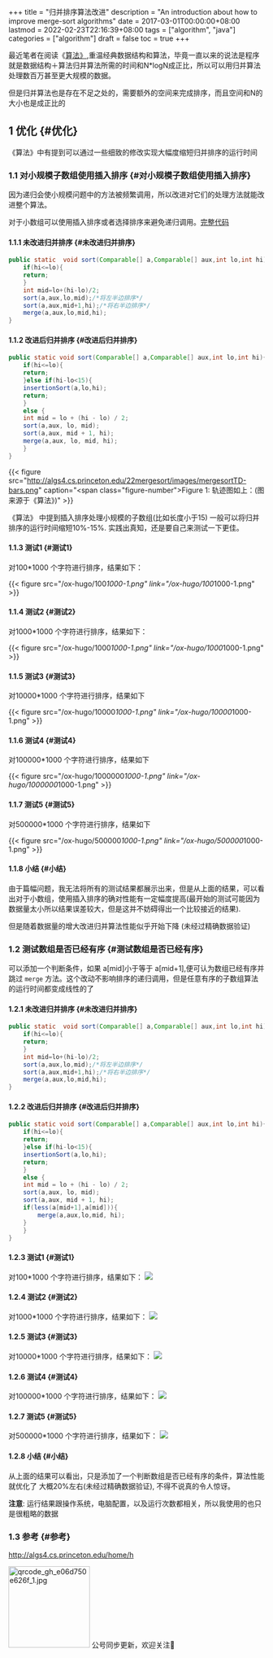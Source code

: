 +++
title = "归并排序算法改进"
description = "An introduction about how to improve merge-sort algorithms"
date = 2017-03-01T00:00:00+08:00
lastmod = 2022-02-23T22:16:39+08:00
tags = ["algorithm", "java"]
categories = ["algorithm"]
draft = false
toc = true
+++

最近笔者在阅读《[算法》](http://algs4.cs.princeton.edu/home/),重温经典数据结构和算法，毕竟一直以来的说法是程序就是数据结构＋算法归并算法所需的时间和N\*logN成正比，所以可以用归并算法处理数百万甚至更大规模的数据。

但是归并算法也是存在不足之处的，需要额外的空间来完成排序，而且空间和N的 大小也是成正比的


## <span class="section-num">1</span> 优化 {#优化}

《算法》中有提到可以通过一些细致的修改实现大幅度缩短归并排序的运行时间


### <span class="section-num">1.1</span> 对小规模子数组使用插入排序 {#对小规模子数组使用插入排序}

因为递归会使小规模问题中的方法被频繁调用，所以改进对它们的处理方法就能改进整个算法。

对于小数组可以使用插入排序或者选择排序来避免递归调用。[完整代码](https://github.com/samrayleung/AlgorithmsCode)


#### <span class="section-num">1.1.1</span> 未改进归并排序 {#未改进归并排序}

```java
public static  void sort(Comparable[] a,Comparable[] aux,int lo,int hi){
    if(hi<=lo){
	return;
    }
    int mid=lo+(hi-lo)/2;
    sort(a,aux,lo,mid);/*将左半边排序*/
    sort(a,aux,mid+1,hi);/*将右半边排序*/
    merge(a,aux,lo,mid,hi);
}
```


#### <span class="section-num">1.1.2</span> 改进后归并排序 {#改进后归并排序}

```java
public static void sort(Comparable[] a,Comparable[] aux,int lo,int hi){
    if(hi<=lo){
	return;
    }else if(hi-lo<15){
	insertionSort(a,lo,hi);
	return;
    }
    else {
	int mid = lo + (hi - lo) / 2;
	sort(a,aux, lo, mid);
	sort(a,aux, mid + 1, hi);
	merge(a,aux, lo, mid, hi);
    }
}
```

{{< figure src="http://algs4.cs.princeton.edu/22mergesort/images/mergesortTD-bars.png" caption="<span class=\"figure-number\">Figure 1: </span>轨迹图如上：(图来源于《算法》)" >}}

《算法》 中提到插入排序处理小规模的子数组(比如长度小于15) 一般可以将归并排序的运行时间缩短10%-15%. 实践出真知，还是要自己来测试一下更佳。


#### <span class="section-num">1.1.3</span> 测试1 {#测试1}

对100\*1000 个字符进行排序，结果如下：

{{< figure src="/ox-hugo/100*1000-1.png" link="/ox-hugo/100*1000-1.png" >}}


#### <span class="section-num">1.1.4</span> 测试2 {#测试2}

对1000\*1000 个字符进行排序，结果如下：

{{< figure src="/ox-hugo/1000*1000-1.png" link="/ox-hugo/1000*1000-1.png" >}}


#### <span class="section-num">1.1.5</span> 测试3 {#测试3}

对10000\*1000 个字符进行排序，结果如下

{{< figure src="/ox-hugo/10000*1000-1.png" link="/ox-hugo/10000*1000-1.png" >}}


#### <span class="section-num">1.1.6</span> 测试4 {#测试4}

对100000\*1000 个字符进行排序，结果如下

{{< figure src="/ox-hugo/1000000*1000-1.png" link="/ox-hugo/1000000*1000-1.png" >}}


#### <span class="section-num">1.1.7</span> 测试5 {#测试5}

对500000\*1000 个字符进行排序，结果如下

{{< figure src="/ox-hugo/500000*1000-1.png" link="/ox-hugo/500000*1000-1.png" >}}


#### <span class="section-num">1.1.8</span> 小结 {#小结}

由于篇幅问题，我无法将所有的测试结果都展示出来，但是从上面的结果，可以看出对于小数组，使用插入排序的确对性能有一定幅度提高(最开始的测试可能因为数据量太小所以结果误差较大，但是这并不妨碍得出一个比较接近的结果).

但是随着数据量的增大改进归并算法性能似乎开始下降 (未经过精确数据验证)


### <span class="section-num">1.2</span> 测试数组是否已经有序 {#测试数组是否已经有序}

可以添加一个判断条件，如果 a[mid]小于等于 a[mid+1],便可认为数组已经有序并跳过 `merge` 方法。这个改动不影响排序的递归调用，但是任意有序的子数组算法的运行时间都变成线性的了


#### <span class="section-num">1.2.1</span> 未改进归并排序 {#未改进归并排序}

```java
public static  void sort(Comparable[] a,Comparable[] aux,int lo,int hi){
    if(hi<=lo){
	return;
    }
    int mid=lo+(hi-lo)/2;
    sort(a,aux,lo,mid);/*将左半边排序*/
    sort(a,aux,mid+1,hi);/*将右半边排序*/
    merge(a,aux,lo,mid,hi);
}
```


#### <span class="section-num">1.2.2</span> 改进后归并排序 {#改进后归并排序}

```java
public static void sort(Comparable[] a,Comparable[] aux,int lo,int hi){
    if(hi<=lo){
	return;
    }else if(hi-lo<15){
	insertionSort(a,lo,hi);
	return;
    }
    else {
	int mid = lo + (hi - lo) / 2;
	sort(a,aux, lo, mid);
	sort(a,aux, mid + 1, hi);
	if(less(a[mid+1],a[mid])){
	    merge(a,aux,lo,mid, hi);
	}
    }
}
```


#### <span class="section-num">1.2.3</span> 测试1 {#测试1}

对100\*1000 个字符进行排序，结果如下：
[![](/ox-hugo/100*1000-2.png)](/ox-hugo/100*1000-2.png)


#### <span class="section-num">1.2.4</span> 测试2 {#测试2}

对1000\*1000 个字符进行排序，结果如下：
[![](/ox-hugo/1000*1000-2.png)](/ox-hugo/1000*1000-2.png)


#### <span class="section-num">1.2.5</span> 测试3 {#测试3}

对10000\*1000 个字符进行排序，结果如下：
[![](/ox-hugo/10000*1000-2.png)](/ox-hugo/10000*1000-2.png)


#### <span class="section-num">1.2.6</span> 测试4 {#测试4}

对100000\*1000 个字符进行排序，结果如下：
[![](/ox-hugo/100000*1000-2.png)](/ox-hugo/100000*1000-2.png)


#### <span class="section-num">1.2.7</span> 测试5 {#测试5}

对500000\*1000 个字符进行排序，结果如下：
[![](/ox-hugo/500000*1000-2.png)](/ox-hugo/500000*1000-2.png)


#### <span class="section-num">1.2.8</span> 小结 {#小结}

从上面的结果可以看出，只是添加了一个判断数组是否已经有序的条件，算法性能就优化了 大概20%左右(未经过精确数据验证), 不得不说真的令人惊讶。

****注意****:
运行结果跟操作系统，电脑配置，以及运行次数都相关，所以我使用的也只是很粗略的数据


### <span class="section-num">1.3</span> 参考 {#参考}

<http://algs4.cs.princeton.edu/home/h>

<div center class="qr-container">
<img src="/ox-hugo/qrcode_gh_e06d750e626f_1.jpg" alt="qrcode_gh_e06d750e626f_1.jpg" width="160px" height="160px" center="t" class="qr-container" />
公号同步更新，欢迎关注👻
</div>

